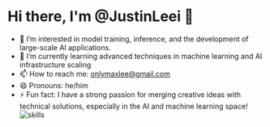 # Hi there, I'm @JustinLeei 👋

- 👀 I’m interested in model training, inference, and the development of large-scale AI applications.
- 🌱 I’m currently learning advanced techniques in machine learning and AI infrastructure scaling
- 📫 How to reach me: onlymaxlee@gmail.com
- 😄 Pronouns: he/him
- ⚡ Fun fact: I have a strong passion for merging creative ideas with technical solutions, especially in the AI and machine learning space!
![skills](https://skillicons.dev/icons?perline=14&i=docker,electron,git,github,githubactions,html,idea,java,js,linux,md,mysql,nginx,nodejs,postman,py,pytorch,qt,vue,redis,sqlite,stackoverflow,svg,tailwind,ts,vercel,vite,vscode)
